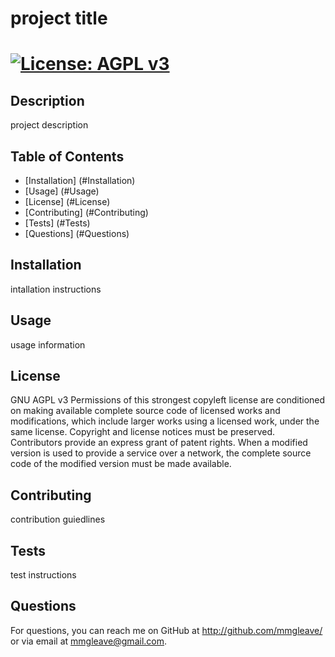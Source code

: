
# project title
# [![License: AGPL v3](https://img.shields.io/badge/License-AGPL%20v3-blue.svg)](https://www.gnu.org/licenses/agpl-3.0)


## Description
project description

## Table of Contents
* [Installation] (#Installation)
* [Usage] (#Usage)
* [License] (#License)
* [Contributing] (#Contributing)
* [Tests] (#Tests)
* [Questions] (#Questions)
  
## Installation
intallation instructions

## Usage
usage information

## License
GNU AGPL v3
Permissions of this strongest copyleft license are conditioned on making available complete source code of licensed works and modifications, which include larger works using a licensed work, under the same license. Copyright and license notices must be preserved. Contributors provide an express grant of patent rights. When a modified version is used to provide a service over a network, the complete source code of the modified version must be made available.

## Contributing
contribution guiedlines

## Tests
test instructions

## Questions
For questions, you can reach me on GitHub at http://github.com/mmgleave/ or via email at mmgleave@gmail.com.
